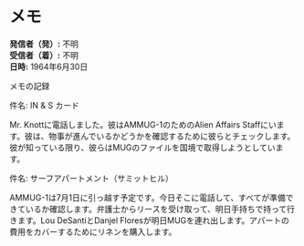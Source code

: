 # メモ

**発信者（発）:** 不明  
**受信者（着）:** 不明  
**日時:** 1964年6月30日

メモの記録

件名: IN & S カード

Mr. Knottに電話しました。彼はAMMUG-1のためのAlien Affairs Staffにいます。彼は、物事が進んでいるかどうかを確認するために彼らとチェックします。彼が知っている限り、彼らはMUGのファイルを国境で取得しようとしています。

件名: サーフアパートメント（サミットヒル）

AMMUG-1は7月1日に引っ越す予定です。今日そこに電話して、すべてが準備できているか確認します。弁護士からリースを受け取って、明日手持ちで持って行きます。Lou DeSantiとDanjel Floresが明日MUGを連れ出します。アパートの費用をカバーするためにリネンを購入します。